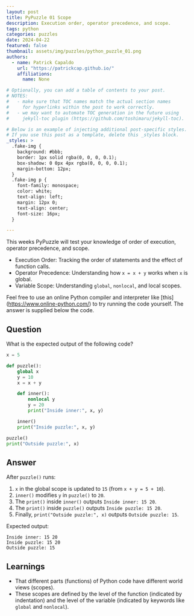 ```yaml
---
layout: post
title: PyPuzzle 01 Scope
description: Execution order, operator precedence, and scope.
tags: python
categories: puzzles
date: 2024-04-22
featured: false
thumbnail: assets/img/puzzles/python_puzzle_01.png
authors:
  - name: Patrick Capaldo
    url: "https://patrickcap.github.io/"
    affiliations:
      name: None

# Optionally, you can add a table of contents to your post.
# NOTES:
#   - make sure that TOC names match the actual section names
#     for hyperlinks within the post to work correctly.
#   - we may want to automate TOC generation in the future using
#     jekyll-toc plugin (https://github.com/toshimaru/jekyll-toc).

# Below is an example of injecting additional post-specific styles.
# If you use this post as a template, delete this _styles block.
_styles: >
  .fake-img {
    background: #bbb;
    border: 1px solid rgba(0, 0, 0, 0.1);
    box-shadow: 0 0px 4px rgba(0, 0, 0, 0.1);
    margin-bottom: 12px;
  }
  .fake-img p {
    font-family: monospace;
    color: white;
    text-align: left;
    margin: 12px 0;
    text-align: center;
    font-size: 16px;
  }

---
```


This weeks PyPuzzle will test your knowledge of order of execution, operator precedence, and scope.

- Execution Order: Tracking the order of statements and the effect of function calls.
- Operator Precedence: Understanding how `x = x + y` works when `x` is global.
- Variable Scope: Understanding `global`, `nonlocal`, and local scopes.

Feel free to use an online Python compiler and interpreter like [this] (https://www.online-python.com/) to try running the code yourself. The answer is supplied below the code.

## Question

What is the expected output of the following code?

```python
x = 5

def puzzle():
    global x
    y = 10
    x = x + y

    def inner():
        nonlocal y
        y = 20
        print("Inside inner:", x, y)

    inner()
    print("Inside puzzle:", x, y)

puzzle()
print("Outside puzzle:", x)

```

## Answer

After `puzzle()` runs:

1. `x` in the global scope is updated to `15` (from `x + y = 5 + 10`).
2. `inner()` modifies `y` in `puzzle()` to `20`.
3. The `print()` inside `inner()` outputs `Inside inner: 15 20`.
4. The `print()` inside `puzzle()` outputs `Inside puzzle: 15 20`.
5. Finally, `print("Outside puzzle:", x)` outputs `Outside puzzle: 15`.

Expected output:

```
Inside inner: 15 20
Inside puzzle: 15 20
Outside puzzle: 15
```

## Learnings

- That different parts (functions) of Python code have different world views (scopes).
- These scopes are defined by the level of the function (indicated by indentation) and the level of the variable (indicated by keywords like `global` and `nonlocal`).
